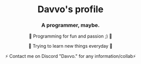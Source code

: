 <h1 align="center">Davvo's profile</h1>
<h3 align="center">A programmer, maybe.</h3>

<p align="center">🌌 Programming for fun and passion ;) 🌌</p>
<p align="center">🎊 Trying to learn new things everyday 🎊</p>
<p align="center">⚡ Contact me on Discord "Davvo." for any information/collab⚡</p>
</br>
<img align="center" src="https://steamuserimages-a.akamaihd.net/ugc/954101135156565426/21D9841F8E03ED30D91A7720388E1E8D3A464FC0/?imw=5000&imh=5000&ima=fit&impolicy=Letterbox&imcolor=%23000000&letterbox=false" style="width:48px;height:48px;></img>
